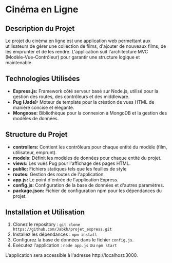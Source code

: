 # Cinéma en Ligne

## Description du Projet

Le projet du cinéma en ligne est une application web permettant aux utilisateurs de gérer une collection de films, d'ajouter de nouveaux films, de les emprunter et de les rendre. L'application suit l'architecture MVC (Modèle-Vue-Contrôleur) pour garantir une structure logique et maintenable.

## Technologies Utilisées

- **Express.js:** Framework côté serveur basé sur Node.js, utilisé pour la gestion des routes, des contrôleurs et des middleware.
- **Pug (Jade):** Moteur de template pour la création de vues HTML de manière concise et élégante.
- **Mongoose:** Bibliothèque pour la connexion à MongoDB et la gestion des modèles de données.

## Structure du Projet

- **controllers:** Contient les contrôleurs pour chaque entité du modèle (film, utilisateur, emprunt).
- **models:** Définit les modèles de données pour chaque entité du projet.
- **views:** Les vues Pug pour l'affichage des pages HTML.
- **public:** Fichiers statiques tels que les feuilles de style
- **routes:** Gestion des routes de l'application.
- **app.js:** Le point d'entrée de l'application Express.
- **config.js:** Configuration de la base de données et d'autres paramètres.
- **package.json:** Fichier de configuration npm pour les dépendances du projet.

## Installation et Utilisation

1. Clonez le repository : `git clone https://github.com/Jabkh/projet_express.git`
2. Installez les dépendances : `npm install`
3. Configurez la base de données dans le fichier `config.js`.
4. Exécutez l'application : `node app.js` ou `npm start`

L'application sera accessible à l'adresse http://localhost:3000.
